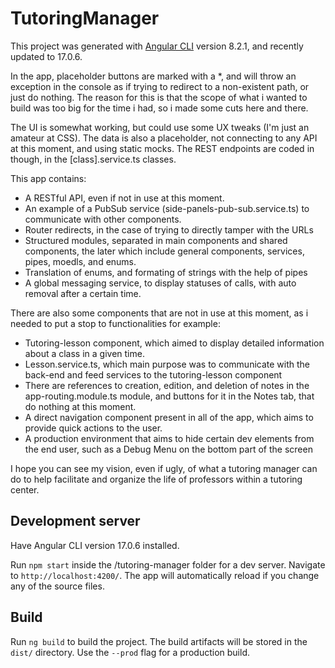# TutoringManager

This project was generated with [Angular CLI](https://github.com/angular/angular-cli) version 8.2.1, and recently updated to 17.0.6.

In the app, placeholder buttons are marked with a *, and will throw an exception in the console as if trying to redirect to a non-existent path, or just do nothing. The reason for this is that the scope of what i wanted to build was too big for the time i had, so i made some cuts here and there.

The UI is somewhat working, but could use some UX tweaks (I'm just an amateur at CSS). The data is also a placeholder, not connecting to any API at this moment, and using static mocks. The REST endpoints are coded in though, in the [class].service.ts classes. 

This app contains: 
- A RESTful API, even if not in use at this moment.
- An example of a PubSub service (side-panels-pub-sub.service.ts) to communicate with other components.
- Router redirects, in the case of trying to directly tamper with the URLs
- Structured modules, separated in main components and shared components, the later which include general components, services, pipes, moedls, and enums.
- Translation of enums, and formating of strings with the help of pipes
- A global messaging service, to display statuses of calls, with auto removal after a certain time. 

There are also some components that are not in use at this moment, as i needed to put a stop to functionalities for example: 
- Tutoring-lesson component, which aimed to display detailed information about a class in a given time.
- Lesson.service.ts, which main purpose was to communicate with the back-end and feed services to the tutoring-lesson component
- There are references to creation, edition, and deletion of notes in the app-routing.module.ts module, and buttons for it in the Notes tab, that do nothing at this moment.
- A direct navigation component present in all of the app, which aims to provide quick actions to the user.
- A production environment that aims to hide certain dev elements from the end user, such as a Debug Menu on the bottom part of the screen

I hope you can see my vision, even if ugly, of what a tutoring manager can do to help facilitate and organize the life of professors within a tutoring center. 

## Development server

Have Angular CLI version 17.0.6 installed. 

Run `npm start` inside the /tutoring-manager folder for a dev server. Navigate to `http://localhost:4200/`. The app will automatically reload if you change any of the source files.

## Build

Run `ng build` to build the project. The build artifacts will be stored in the `dist/` directory. Use the `--prod` flag for a production build.
